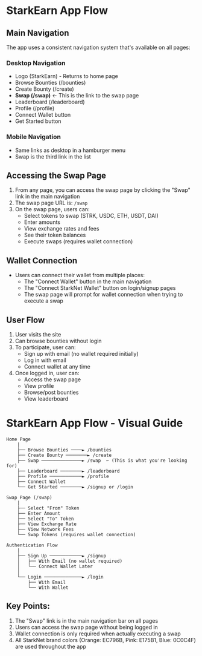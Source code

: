 # StarkEarn App Flow

## Main Navigation

The app uses a consistent navigation system that's available on all pages:

### Desktop Navigation

- Logo (StarkEarn) - Returns to home page
- Browse Bounties (/bounties)
- Create Bounty (/create)
- **Swap (/swap)** ← This is the link to the swap page
- Leaderboard (/leaderboard)
- Profile (/profile)
- Connect Wallet button
- Get Started button

### Mobile Navigation

- Same links as desktop in a hamburger menu
- Swap is the third link in the list

## Accessing the Swap Page

1. From any page, you can access the swap page by clicking the "Swap" link in the main navigation
2. The swap page URL is: `/swap`
3. On the swap page, users can:
   - Select tokens to swap (STRK, USDC, ETH, USDT, DAI)
   - Enter amounts
   - View exchange rates and fees
   - See their token balances
   - Execute swaps (requires wallet connection)

## Wallet Connection

- Users can connect their wallet from multiple places:
  - The "Connect Wallet" button in the main navigation
  - The "Connect StarkNet Wallet" button on login/signup pages
  - The swap page will prompt for wallet connection when trying to execute a swap

## User Flow

1. User visits the site
2. Can browse bounties without login
3. To participate, user can:
   - Sign up with email (no wallet required initially)
   - Log in with email
   - Connect wallet at any time
4. Once logged in, user can:
   - Access the swap page
   - View profile
   - Browse/post bounties
   - View leaderboard

# StarkEarn App Flow - Visual Guide

```
Home Page
    |
    ├── Browse Bounties ────► /bounties
    ├── Create Bounty ────────► /create
    ├── Swap ───────────────► /swap  ← (This is what you're looking for)
    ├── Leaderboard ────────► /leaderboard
    ├── Profile ────────────► /profile
    ├── Connect Wallet
    └── Get Started ────────► /signup or /login

Swap Page (/swap)
    |
    ├── Select "From" Token
    ├── Enter Amount
    ├── Select "To" Token
    ├── View Exchange Rate
    ├── View Network Fees
    └── Swap Tokens (requires wallet connection)

Authentication Flow
    |
    ├── Sign Up ────────────► /signup
    │   ├── With Email (no wallet required)
    │   └── Connect Wallet Later
    │
    └── Login ──────────────► /login
        ├── With Email
        └── With Wallet
```

## Key Points:

1. The "Swap" link is in the main navigation bar on all pages
2. Users can access the swap page without being logged in
3. Wallet connection is only required when actually executing a swap
4. All StarkNet brand colors (Orange: EC796B, Pink: E175B1, Blue: 0C0C4F) are used throughout the app
